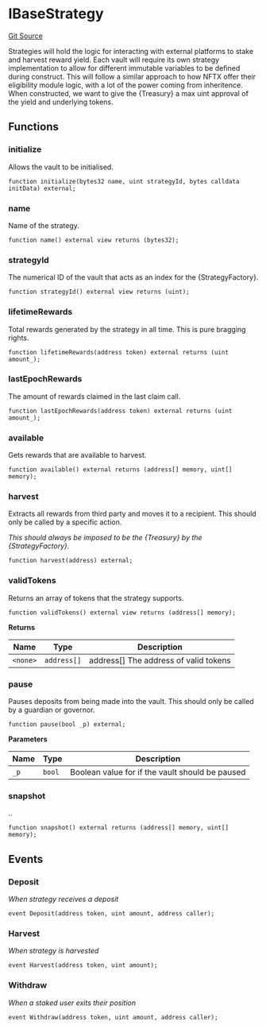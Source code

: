 # IBaseStrategy
[Git Source](https://github.com/FloorDAO/floor-v2/blob/fce0c6edadd90eef36eb24d13cfb5b386eeb9d00/src/interfaces/strategies/BaseStrategy.sol)

Strategies will hold the logic for interacting with external platforms to stake
and harvest reward yield. Each vault will require its own strategy implementation
to allow for different immutable variables to be defined during construct.
This will follow a similar approach to how NFTX offer their eligibility module
logic, with a lot of the power coming from inheritence.
When constructed, we want to give the {Treasury} a max uint approval of the yield
and underlying tokens.


## Functions
### initialize

Allows the vault to be initialised.


```solidity
function initialize(bytes32 name, uint strategyId, bytes calldata initData) external;
```

### name

Name of the strategy.


```solidity
function name() external view returns (bytes32);
```

### strategyId

The numerical ID of the vault that acts as an index for the {StrategyFactory}.


```solidity
function strategyId() external view returns (uint);
```

### lifetimeRewards

Total rewards generated by the strategy in all time. This is pure bragging rights.


```solidity
function lifetimeRewards(address token) external returns (uint amount_);
```

### lastEpochRewards

The amount of rewards claimed in the last claim call.


```solidity
function lastEpochRewards(address token) external returns (uint amount_);
```

### available

Gets rewards that are available to harvest.


```solidity
function available() external returns (address[] memory, uint[] memory);
```

### harvest

Extracts all rewards from third party and moves it to a recipient. This should
only be called by a specific action.

*This _should_ always be imposed to be the {Treasury} by the {StrategyFactory}.*


```solidity
function harvest(address) external;
```

### validTokens

Returns an array of tokens that the strategy supports.


```solidity
function validTokens() external view returns (address[] memory);
```
**Returns**

|Name|Type|Description|
|----|----|-----------|
|`<none>`|`address[]`|address[] The address of valid tokens|


### pause

Pauses deposits from being made into the vault. This should only be called by
a guardian or governor.


```solidity
function pause(bool _p) external;
```
**Parameters**

|Name|Type|Description|
|----|----|-----------|
|`_p`|`bool`|Boolean value for if the vault should be paused|


### snapshot

..


```solidity
function snapshot() external returns (address[] memory, uint[] memory);
```

## Events
### Deposit
*When strategy receives a deposit*


```solidity
event Deposit(address token, uint amount, address caller);
```

### Harvest
*When strategy is harvested*


```solidity
event Harvest(address token, uint amount);
```

### Withdraw
*When a staked user exits their position*


```solidity
event Withdraw(address token, uint amount, address caller);
```

